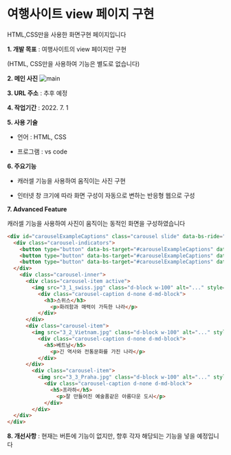 # 여행사이트 view 페이지 구현
HTML,CSS만을 사용한 화면구현 페이지입니다


**1. 개발 목표** : 여행사이트의 view 페이지만 구현

(HTML, CSS만을 사용하여 기능은 별도로 없습니다)

**2. 메인 사진**
![main](https://user-images.githubusercontent.com/116271236/209341462-edaffd27-b389-4a74-b5cc-15db6a3bb9c8.png)

**3. URL 주소** : 추후 예정

**4. 작업기간** : 2022. 7. 1

**5. 사용 기술**

- 언어 : HTML, CSS

- 프로그램 : vs code

**6. 주요기능**

- 캐러셀 기능을 사용하여 움직이는 사진 구현

- 인터넷 창 크기에 따라 화면 구성이 자동으로 변하는 반응형 웹으로 구성

**7. Advanced Feature**

캐러셀 기능을 사용하여 사진이 움직이는 동적인 화면을 구성하였습니다

```html
<div id="carouselExampleCaptions" class="carousel slide" data-bs-ride="carousel">
  <div class="carousel-indicators">
    <button type="button" data-bs-target="#carouselExampleCaptions" data-bs-slide-to="0" class="active" aria-current="true" aria-label="Slide 1"></button>
    <button type="button" data-bs-target="#carouselExampleCaptions" data-bs-slide-to="1" aria-label="Slide 2"></button>
    <button type="button" data-bs-target="#carouselExampleCaptions" data-bs-slide-to="2" aria-label="Slide 3"></button>
  </div>
    <div class="carousel-inner">
      <div class="carousel-item active">
        <img src="3_1_swiss.jpg" class="d-block w-100" alt="..." style="max-width: 100%; height: 500px;">
          <div class="carousel-caption d-none d-md-block">
            <h3>스위스</h3>
              <p>화려함과 매력이 가득한 나라</p>
          </div>
      </div>
      <div class="carousel-item">
        <img src="3_2_Vietnam.jpg" class="d-block w-100" alt="..." style="max-width: 100%; height: 500px;">
          <div class="carousel-caption d-none d-md-block">
            <h5>베트남</h5>
              <p>긴 역사와 전통문화를 가진 나라</p>
          </div>
      </div>
        <div class="carousel-item">
          <img src="3_3_Praha.jpg" class="d-block w-100" alt="..." style="max-width: 100%; height: 500px;">
            <div class="carousel-caption d-none d-md-block">
              <h5>프라하</h5>
                <p>잘 만들어진 예술품같은 아름다운 도시</p>
            </div>
        </div>
  </div>
</div>
  ```

**8. 개선사항** : 현재는 버튼에 기능이 없지만, 향후 각자 해당되는 기능을 넣을 예정입니다
